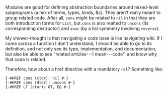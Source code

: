 Modules are good for defining abstraction boundaries around mixed-level subprograms (a mix of terms, types, kinds, &c).
They aren't really meant to group related code.
After all, `cons` might be related to `nil` in that they are both introduction forms for `List`, but `cons` is also realted to `uncons` (its corresponding destructor) and `snoc` (by a list symmetry involving `reverse`).

My shower-thought is that navigating a code base is like navigating wiki.
If I come across a function I don't understand, I should be able to go to its definition, and not only see its type, implementation, and documentation, but also be able to see "related articles---I mean---code", and know why that code is related.

Therefore, how about a href directive with a mandatory `rel`?
Something like:

```
{-#HREF cons (ctor): nil #-}
{-#HREF cons (dtor): uncons #-}
{-#HREF LT (ctor): GT, EQ #-}
```